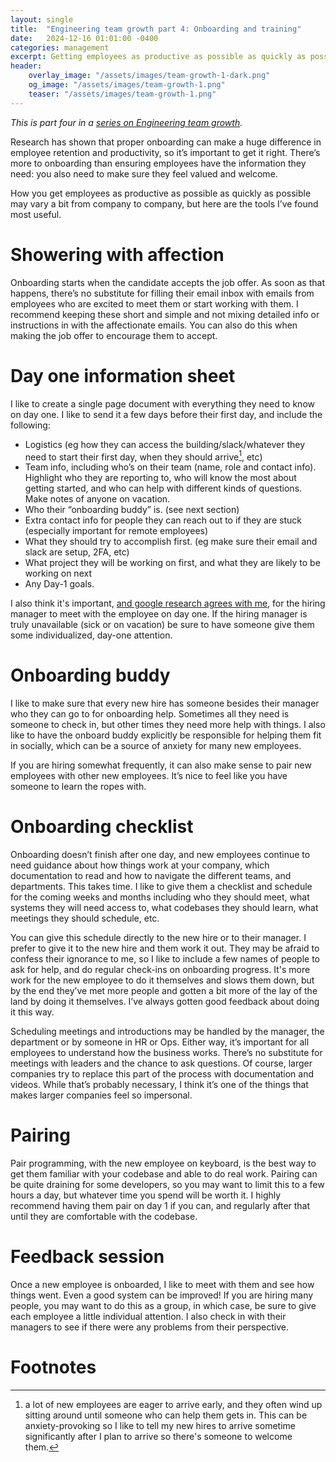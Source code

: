 ```yaml
---
layout: single
title:  "Engineering team growth part 4: Onboarding and training"
date:   2024-12-16 01:01:00 -0400
categories: management
excerpt: Getting employees as productive as possible as quickly as possible.
header:
    overlay_image: "/assets/images/team-growth-1-dark.png"
    og_image: "/assets/images/team-growth-1.png"
    teaser: "/assets/images/team-growth-1.png"
---
```

*This is part four in a [series on Engineering team growth](/series/engineering-team-growth/).*

Research has shown that proper onboarding can make a huge difference in employee retention and productivity, so it’s important to get it right. There’s more to onboarding than ensuring employees have the information they need: you also need to make sure they feel valued and welcome.

How you get employees as productive as possible as quickly as possible may vary a bit from company to company, but here are the tools I’ve found most useful.

# Showering with affection
Onboarding starts when the candidate accepts the job offer. As soon as that happens, there’s no substitute for filling their email inbox with emails from employees who are excited to meet them or start working with them. I recommend keeping these short and simple and not mixing detailed info or instructions in with the affectionate emails. You can also do this when making the job offer to encourage them to accept.

# Day one information sheet
I like to create a single page document with everything they need to know on day one. I like to send it a few days before their first day, and include the following:

* Logistics (eg how they can access the building/slack/whatever they need to start their first day, when they should arrive[^arriving], etc)
* Team info, including who’s on their team (name, role and contact info). Highlight who they are reporting to, who will know the most about getting started, and who can help with different kinds of questions. Make notes of anyone on vacation.
* Who their “onboarding buddy” is. (see next section)
* Extra contact info for people they can reach out to if they are stuck (especially important for remote employees)
* What they should try to accomplish first. (eg make sure their email and slack are setup, 2FA, etc)
* What project they will be working on first, and what they are likely to be working on next
* Any Day-1 goals.

I also think it's important, [and google research agrees with me](https://www.inc.com/jeff-haden/google-spent-years-researching-best-way-to-get-new-employees-up-to-speed-faster-secret-a-simple-15-minute-conversation.html), for the hiring manager to meet with the employee on day one. If the hiring manager is truly unavailable (sick or on vacation) be sure to have someone give them some individualized, day-one attention.

# Onboarding buddy
I like to make sure that every new hire has someone besides their manager who they can go to for onboarding help. Sometimes all they need is someone to check in, but other times they need more help with things. I also like to have the onboard buddy explicitly be responsible for helping them fit in socially, which can be a source of anxiety for many new employees.

If you are hiring somewhat frequently, it can also make sense to pair new employees with other new employees. It’s nice to feel like you have someone to learn the ropes with.

# Onboarding checklist
Onboarding doesn’t finish after one day, and new employees continue to need guidance about how things work at your company, which documentation to read and how to navigate the different teams, and departments. This takes time. I like to give them a checklist and schedule for the coming weeks and months including who they should meet, what systems they will need access to, what codebases they should learn, what meetings they should schedule, etc.

You can give this schedule directly to the new hire or to their manager. I prefer to give it to the new hire and them work it out. They may be afraid to confess their ignorance to me, so I like to include a few names of people to ask for help, and do regular check-ins on onboarding progress. It's more work for the new employee to do it themselves and slows them down, but by the end they’ve met more people and gotten a bit more of the lay of the land by doing it themselves. I’ve always gotten good feedback about doing it this way.

Scheduling meetings and introductions may be handled by the manager, the department or by someone in HR or Ops. Either way, it’s important for all employees to understand how the business works. There’s no substitute for meetings with leaders and the chance to ask questions. Of course, larger companies try to replace this part of the process with documentation and videos. While that’s probably necessary, I think it’s one of the things that makes larger companies feel so impersonal.

# Pairing
Pair programming, with the new employee on keyboard, is the best way to get them familiar with your codebase and able to do real work. Pairing can be quite draining for some developers, so you may want to limit this to a few hours a day, but whatever time you spend will be worth it. I highly recommend having them pair on day 1 if you can, and regularly after that until they are comfortable with the codebase.

# Feedback session
Once a new employee is onboarded, I like to meet with them and see how things went. Even a good system can be improved! If you are hiring many people, you may want to do this as a group, in which case, be sure to give each employee a little individual attention. I also check in with their managers to see if there were any problems from their perspective.

# Footnotes

[^arriving]: a lot of new employees are eager to arrive early, and they often wind up sitting around until someone who can help them gets in. This can be anxiety-provoking so I like to tell my new hires to arrive sometime significantly after I plan to arrive so there's someone to welcome them.